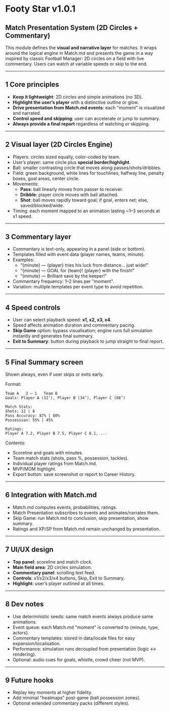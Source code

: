 # Footy Star v1.0.1
## Match Presentation System (2D Circles + Commentary)

This module defines the **visual and narrative layer** for matches. It wraps around the logical engine in Match.md and presents the game in a way inspired by classic Football Manager: 2D circles on a field with live commentary. Users can watch at variable speeds or skip to the end.

---

## 1 Core principles
- **Keep it lightweight**: 2D circles and simple animations (no 3D).  
- **Highlight the user’s player** with a distinctive outline or glow.  
- **Drive presentation from Match.md events**: each "moment" is visualized and narrated.  
- **Control speed and skipping**: user can accelerate or jump to summary.  
- **Always provide a final report** regardless of watching or skipping.

---

## 2 Visual layer (2D Circles Engine)
- Players: circles sized equally, color-coded by team.  
- User’s player: same circle plus **special border/highlight**.  
- Ball: smaller contrasting circle that moves along passes/shots/dribbles.  
- Field: green background, white lines for touchlines, halfway line, penalty boxes, goal areas, center circle.  
- Movements:  
  - **Pass**: ball linearly moves from passer to receiver.  
  - **Dribble**: player circle moves with ball attached.  
  - **Shot**: ball moves rapidly toward goal; if goal, enters net; else, saved/blocked/wide.  
- Timing: each moment mapped to an animation lasting ~1–3 seconds at x1 speed.

---

## 3 Commentary layer
- Commentary is text-only, appearing in a panel (side or bottom).  
- Templates filled with event data (player names, teams, minute).  
- Examples:  
  - “{minute} — {player} tries his luck from distance… just wide!”  
  - “{minute} — GOAL for {team}! {player} with the finish!”  
  - “{minute} — Brilliant save by the keeper!”  
- Commentary frequency: 1–2 lines per "moment".  
- Variation: multiple templates per event type to avoid repetition.

---

## 4 Speed controls
- User can select playback speed: **x1, x2, x3, x4**.  
- Speed affects animation duration and commentary pacing.  
- **Skip Game** option: bypass visualisation; engine runs full simulation instantly and generates final summary.  
- **Exit to Summary**: button during playback to jump straight to final report.

---

## 5 Final Summary screen
Shown always, even if user skips or exits early.

Format:  
```
Team A   2 – 1   Team B
Goals: Player A (12’), Player B (34’), Player C (88’)

Match Stats:
Shots: 12 | 8
Pass Accuracy: 87% | 80%
Possession: 55% | 45%

Ratings:
Player A 7.2, Player B 7.5, Player C 8.1, ...
```
Contents:
- Scoreline and goals with minutes.  
- Team match stats (shots, pass %, possession, tackles).  
- Individual player ratings from Match.md.  
- MVP/MOM highlight.  
- Export button: save screenshot or report to Career History.

---

## 6 Integration with Match.md
- Match.md computes events, probabilities, ratings.  
- Match Presentation subscribes to events and animates/narrates them.  
- Skip Game: run Match.md to conclusion, skip presentation, show summary.  
- Ratings and XP/SP from Match.md remain unchanged by presentation.

---

## 7 UI/UX design
- **Top panel**: scoreline and match clock.  
- **Main field area**: 2D circles simulation.  
- **Commentary panel**: scrolling text feed.  
- **Controls**: x1/x2/x3/x4 buttons, Skip, Exit to Summary.  
- **Highlight**: user’s player outlined at all times.

---

## 8 Dev notes
- Use deterministic seeds: same match events always produce same animations.  
- Event queue: each Match.md "moment" is converted to {minute, type, actors}.  
- Commentary templates: stored in data/locale files for easy expansion/localisation.  
- Performance: simulation runs decoupled from presentation (logic <-> rendering).  
- Optional: audio cues for goals, whistle, crowd cheer (not MVP).

---

## 9 Future hooks
- Replay key moments at higher fidelity.  
- Add minimal "heatmaps" post-game (ball possession zones).  
- Optional extended commentary packs (different styles).

